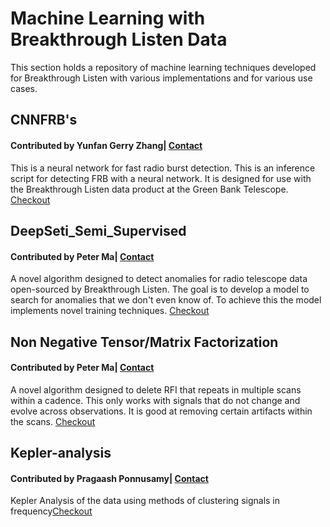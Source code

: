 # Machine Learning with Breakthrough Listen Data

This section holds a repository of machine learning techniques developed for Breakthrough Listen with various implementations and for various use cases. 

## CNNFRB's 
#### Contributed by Yunfan Gerry Zhang| [Contact](yf.g.zhang@gmail.com)
This is a neural network for fast radio burst detection. This is an inference script for detecting FRB with a neural network. It is designed for use with the Breakthrough Listen data product at the Green Bank Telescope. [Checkout](CNNFRB/README.md)

## DeepSeti_Semi_Supervised
#### Contributed by Peter Ma| [Contact](https://peterma.ca/)
A novel algorithm designed to detect anomalies for radio telescope data open-sourced by Breakthrough Listen. The goal is to develop a model to search for anomalies that we don't even know of. To achieve this the model implements novel training techniques. [Checkout](DeepSeti_Semi_Supervised/README.md)

## Non Negative Tensor/Matrix Factorization
#### Contributed by Peter Ma| [Contact](https://peterma.ca/)
A novel algorithm designed to delete RFI that repeats in multiple scans within a cadence. This only works with signals that do not change and evolve across observations. It is good at removing certain artifacts within the scans. [Checkout](NTF_RFI_Isolation/README.md)

## Kepler-analysis
#### Contributed by Pragaash Ponnusamy| [Contact](https://github.com/pragaashp)
Kepler Analysis of the data using methods of clustering signals in frequency[Checkout](Kepler-analysis/analysis.ipynb)
